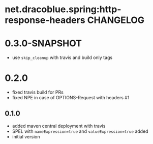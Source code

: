 # net.dracoblue.spring:http-response-headers CHANGELOG

# 0.3.0-SNAPSHOT

- use `skip_cleanup` with travis and build only tags

# 0.2.0

- fixed travis build for PRs
- fixed NPE in case of OPTIONS-Request with headers #1

## 0.1.0

- added maven central deployment with travis
- SPEL with `nameExpression=true` and `valueExpression=true` added
- initial version

